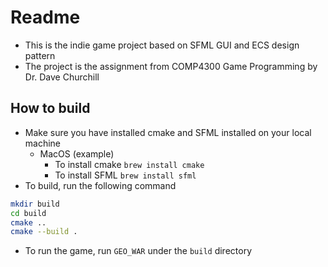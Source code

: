 # Readme

- This is the indie game project based on SFML GUI and ECS design pattern
- The project is the assignment from COMP4300 Game Programming by Dr. Dave Churchill

## How to build

- Make sure you have installed cmake and SFML installed on your local machine
  - MacOS (example)
    - To install cmake `brew install cmake`
    - To install SFML `brew install sfml`
- To build, run the following command

```zsh
mkdir build
cd build
cmake ..
cmake --build .
```

- To run the game, run `GEO_WAR` under the `build` directory
